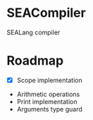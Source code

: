 # SEACompiler
SEALang compiler

# Roadmap

- [x] Scope implementation
- Arithmetic operations
- Print implementation
- Arguments type guard